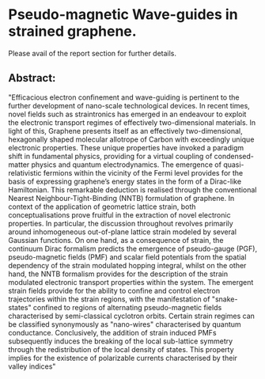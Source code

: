 
# Pseudo-magnetic Wave-guides in strained graphene.

Please avail of the report section for further details.

## Abstract:

"Efficacious electron confinement and wave-guiding is pertinent to the further development of nano-scale technological devices.
In recent times, novel fields such as straintronics has emerged in an endeavour to exploit the electronic transport regimes of
effectively two-dimensional materials. In light of this, Graphene presents itself as an effectively two-dimensional, hexagonally
shaped molecular allotrope of Carbon with exceedingly unique electronic properties. These unique properties have invoked a
paradigm shift in fundamental physics, providing for a virtual coupling of condensed-matter physics and quantum electrodynamics.
The emergence of quasi-relativistic fermions within the vicinity of the Fermi level provides for the basis of expressing graphene’s
energy states in the form of a Dirac-like Hamiltonian. This remarkable deduction is realised through the conventional Nearest Neighbour-Tight-Binding (NNTB) formulation of graphene. In context of the application of geometric lattice strain, both
conceptualisations prove fruitful in the extraction of novel electronic properties. In particular, the discussion throughout
revolves primarily around inhomogeneous out-of-plane lattice strain modeled by several Gaussian functions. On one hand,
as a consequence of strain, the continuum Dirac formalism predicts the emergence of pseudo-gauge (PGF), pseudo-magnetic
fields (PMF) and scalar field potentials from the spatial dependency of the strain modulated hopping integral, whilst on the
other hand, the NNTB formalism provides for the description of the strain modulated electronic transport properties within the
system. The emergent strain fields provide for the ability to confine and control electron trajectories within the strain regions,
with the manifestation of "snake-states" confined to regions of alternating pseudo-magnetic fields characterised by semi-classical
cyclotron orbits. Certain strain regimes can be classified synonymously as "nano-wires" characterised by quantum conductance.
Conclusively, the addition of strain induced PMFs subsequently induces the breaking of the local sub-lattice symmetry through
the redistribution of the local density of states. This property implies for the existence of polarizable currents characterised by
their valley indices"


